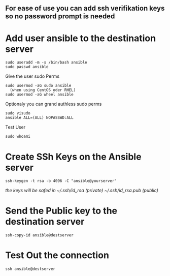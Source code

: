 ## For ease of use you can add ssh verifikation keys so no password prompt is needed

 # Add user ansible to the destination server 

    sudo useradd -m -s /bin/bash ansible
    sudo passwd ansible


  Give the user sudo Perms

    sudo usermod -aG sudo ansible
      (when using CentOS oder RHEL)
    sudo usermod -aG wheel ansible

  Optionaly you can grand authless sudo perms 

    sudo visudo
    ansible ALL=(ALL) NOPASSWD:ALL

  Test User

    sudo whoami


 # Create SSh Keys on the Ansible server 

    ssh-keygen -t rsa -b 4096 -C "ansible@yourserver"
      
  *the keys will be safed in ~/.ssh/id_rsa (private) ~/.ssh/id_rsa.pub (public)*

 # Send the Public key to the destination server 

    ssh-copy-id ansible@destserver

 # Test Out the connection 

    ssh ansible@destserver



